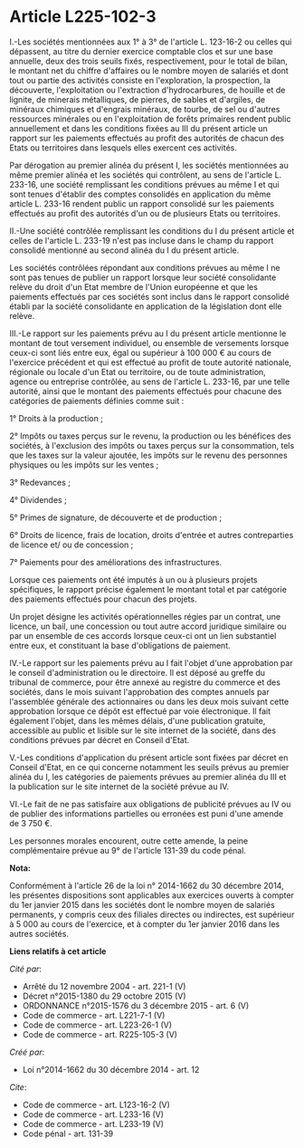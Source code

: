 # Article L225-102-3

I.-Les sociétés mentionnées aux 1° à 3° de l'article L. 123-16-2 ou celles qui dépassent, au titre du dernier exercice
comptable clos et sur une base annuelle, deux des trois seuils fixés, respectivement, pour le total de bilan, le montant net
du chiffre d'affaires ou le nombre moyen de salariés et dont tout ou partie des activités consiste en l'exploration, la
prospection, la découverte, l'exploitation ou l'extraction d'hydrocarbures, de houille et de lignite, de minerais
métalliques, de pierres, de sables et d'argiles, de minéraux chimiques et d'engrais minéraux, de tourbe, de sel ou d'autres
ressources minérales ou en l'exploitation de forêts primaires rendent public annuellement et dans les conditions fixées au
III du présent article un rapport sur les paiements effectués au profit des autorités de chacun des Etats ou territoires dans
lesquels elles exercent ces activités. 

Par dérogation au premier alinéa du présent I, les sociétés mentionnées au même premier alinéa et les sociétés qui
contrôlent, au sens de l'article L. 233-16, une société remplissant les conditions prévues au même I et qui sont tenues
d'établir des comptes consolidés en application du même article L. 233-16 rendent public un rapport consolidé sur les
paiements effectués au profit des autorités d'un ou de plusieurs Etats ou territoires. 

II.-Une société contrôlée remplissant les conditions du I du présent article et celles de l'article L. 233-19 n'est pas
incluse dans le champ du rapport consolidé mentionné au second alinéa du I du présent article. 

Les sociétés contrôlées répondant aux conditions prévues au même I ne sont pas tenues de publier un rapport lorsque leur
société consolidante relève du droit d'un Etat membre de l'Union européenne et que les paiements effectués par ces sociétés
sont inclus dans le rapport consolidé établi par la société consolidante en application de la législation dont elle relève. 

III.-Le rapport sur les paiements prévu au I du présent article mentionne le montant de tout versement individuel, ou
ensemble de versements lorsque ceux-ci sont liés entre eux, égal ou supérieur à 100 000 € au cours de l'exercice précédent et
qui est effectué au profit de toute autorité nationale, régionale ou locale d'un Etat ou territoire, ou de toute
administration, agence ou entreprise contrôlée, au sens de l'article L. 233-16, par une telle autorité, ainsi que le montant
des paiements effectués pour chacune des catégories de paiements définies comme suit : 

1° Droits à la production ; 

2° Impôts ou taxes perçus sur le revenu, la production ou les bénéfices des sociétés, à l'exclusion des impôts ou taxes
perçus sur la consommation, tels que les taxes sur la valeur ajoutée, les impôts sur le revenu des personnes physiques ou les
impôts sur les ventes ; 

3° Redevances ; 

4° Dividendes ; 

5° Primes de signature, de découverte et de production ; 

6° Droits de licence, frais de location, droits d'entrée et autres contreparties de licence et/ ou de concession ; 

7° Paiements pour des améliorations des infrastructures. 

Lorsque ces paiements ont été imputés à un ou à plusieurs projets spécifiques, le rapport précise également le montant total
et par catégorie des paiements effectués pour chacun des projets. 

Un projet désigne les activités opérationnelles régies par un contrat, une licence, un bail, une concession ou tout autre
accord juridique similaire ou par un ensemble de ces accords lorsque ceux-ci ont un lien substantiel entre eux, et
constituant la base d'obligations de paiement. 

IV.-Le rapport sur les paiements prévu au I fait l'objet d'une approbation par le conseil d'administration ou le directoire.
Il est déposé au greffe du tribunal de commerce, pour être annexé au registre du commerce et des sociétés, dans le mois
suivant l'approbation des comptes annuels par l'assemblée générale des actionnaires ou dans les deux mois suivant cette
approbation lorsque ce dépôt est effectué par voie électronique. Il fait également l'objet, dans les mêmes délais, d'une
publication gratuite, accessible au public et lisible sur le site internet de la société, dans des conditions prévues par
décret en Conseil d'Etat. 

V.-Les conditions d'application du présent article sont fixées par décret en Conseil d'Etat, en ce qui concerne notamment les
seuils prévus au premier alinéa du I, les catégories de paiements prévues au premier alinéa du III et la publication sur le
site internet de la société prévue au IV. 

VI.-Le fait de ne pas satisfaire aux obligations de publicité prévues au IV ou de publier des informations partielles ou
erronées est puni d'une amende de 3 750 €. 

Les personnes morales encourent, outre cette amende, la peine complémentaire prévue au 9° de l'article 131-39 du code pénal.

**Nota:**

Conformément à l'article 26 de la loi n° 2014-1662 du 30 décembre 2014, les présentes dispositions sont applicables aux
exercices ouverts à compter du 1er janvier 2015 dans les sociétés dont le nombre moyen de salariés permanents, y compris ceux
des filiales directes ou indirectes, est supérieur à 5 000 au cours de l'exercice, et à compter du 1er janvier 2016 dans les
autres sociétés.

**Liens relatifs à cet article**

_Cité par_:

  - Arrêté du 12 novembre 2004 - art. 221-1 (V)
  - Décret n°2015-1380 du 29 octobre 2015 (V)
  - ORDONNANCE n°2015-1576 du 3 décembre 2015 - art. 6 (V)
  - Code de commerce - art. L221-7-1 (V)
  - Code de commerce - art. L223-26-1 (V)
  - Code de commerce - art. R225-105-3 (V)

_Créé par_:

  - Loi n°2014-1662 du 30 décembre 2014 - art. 12

_Cite_:

  - Code de commerce - art. L123-16-2 (V)
  - Code de commerce - art. L233-16 (V)
  - Code de commerce - art. L233-19 (V)
  - Code pénal - art. 131-39
